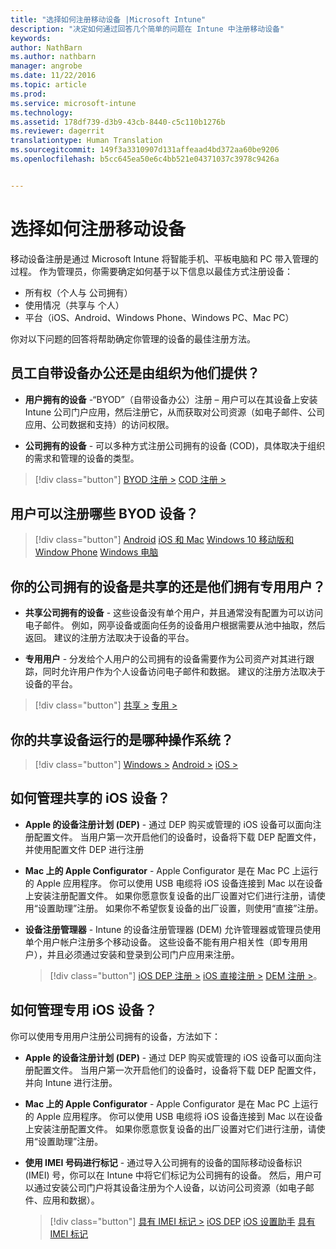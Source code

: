 ```yaml
---
title: "选择如何注册移动设备 |Microsoft Intune"
description: "决定如何通过回答几个简单的问题在 Intune 中注册移动设备"
keywords: 
author: NathBarn
ms.author: nathbarn
manager: angrobe
ms.date: 11/22/2016
ms.topic: article
ms.prod: 
ms.service: microsoft-intune
ms.technology: 
ms.assetid: 178df739-d3b9-43cb-8440-c5c110b1276b
ms.reviewer: dagerrit
translationtype: Human Translation
ms.sourcegitcommit: 149f3a3310907d131affeaad4bd372aa60be9206
ms.openlocfilehash: b5cc645ea50e6c4bb521e04371037c3978c9426a


---
```


# <a name="choose-how-to-enroll-mobile-devices"></a>选择如何注册移动设备

移动设备注册是通过 Microsoft Intune 将智能手机、平板电脑和 PC 带入管理的过程。 作为管理员，你需要确定如何基于以下信息以最佳方式注册设备：

 -  所有权（个人与 公司拥有）
 -  使用情况（共享与 个人）
 -  平台（iOS、Android、Windows Phone、Windows PC、Mac PC）

你对以下问题的回答将帮助确定你管理的设备的最佳注册方法。

## <a name="do-employees-bring-their-own-devices-or-are-devices-provided-by-your-organization"></a>**员工自带设备办公还是由组织为他们提供？**

  - **用户拥有的设备** -“BYOD”（自带设备办公）注册 – 用户可以在其设备上安装 Intune 公司门户应用，然后注册它，从而获取对公司资源（如电子邮件、公司应用、公司数据和支持）的访问权限。  

  - **公司拥有的设备** - 可以多种方式注册公司拥有的设备 (COD)，具体取决于组织的需求和管理的设备的类型。

> [!div class="button"]
[BYOD 注册 >](#what-byod-devices-can-your-users-enroll)   [COD 注册 >](#are-your-company-owned-devices-shared-or-do-they-have-dedicated-users)

## <a name="what-byod-devices-can-your-users-enroll"></a>**用户可以注册哪些 BYOD 设备？**

> [!div class="button"]
[Android](/intune/deploy-use/set-up-android-management-with-microsoft-intune) [iOS 和 Mac](/intune/deploy-use/set-up-ios-and-mac-management-with-microsoft-intune) [Windows 10 移动版和 Window Phone](/intune/deploy-use/set-up-windows-phone-management-with-microsoft-intune) [Windows 电脑](/intune/deploy-use/set-up-windows-device-management-with-microsoft-intune)

## <a name="are-your-company-owned-devices-shared-or-do-they-have-dedicated-users"></a>**你的公司拥有的设备是共享的还是他们拥有专用用户？**

- **共享公司拥有的设备** - 这些设备没有单个用户，并且通常没有配置为可以访问电子邮件。 例如，网亭设备或面向任务的设备用户根据需要从池中抽取，然后返回。 建议的注册方法取决于设备的平台。

- **专用用户** - 分发给个人用户的公司拥有的设备需要作为公司资产对其进行跟踪，同时允许用户作为个人设备访问电子邮件和数据。 建议的注册方法取决于设备的平台。

> [!div class="button"]
[共享 >](#what-operating-system-are-your-shared-devices-running)   [专用 >](#how-will-you-manage-dedicated-ios-devices)


## <a name="what-operating-system-are-your-shared-devices-running"></a>**你的共享设备运行的是哪种操作系统？**

> [!div class="button"]
[Windows >](/intune/deploy-use/enroll-corporate-owned-devices-with-the-device-enrollment-manager-in-microsoft-intune) [Android >](/intune/deploy-use/enroll-corporate-owned-devices-with-the-device-enrollment-manager-in-microsoft-intune) [iOS >](#how-will-you-manage-shared-ios-devices)

## <a name="how-will-you-manage-shared-ios-devices"></a>**如何管理共享的 iOS 设备？**

- **Apple 的设备注册计划 (DEP)** - 通过 DEP 购买或管理的 iOS 设备可以面向注册配置文件。 当用户第一次开启他们的设备时，设备将下载 DEP 配置文件，并使用配置文件 DEP 进行注册

- **Mac 上的 Apple Configurator** - Apple Configurator 是在 Mac PC 上运行的 Apple 应用程序。 你可以使用 USB 电缆将 iOS 设备连接到 Mac 以在设备上安装注册配置文件。 如果你愿意恢复设备的出厂设置对它们进行注册，请使用“设置助理”注册。 如果你不希望恢复设备的出厂设置，则使用“直接”注册。

- **设备注册管理器** - Intune 的设备注册管理器 (DEM) 允许管理器或管理员使用单个用户帐户注册多个移动设备。 这些设备不能有用户相关性（即专用用户），并且必须通过安装和登录到公司门户应用来注册。

  > [!div class="button"]
  [iOS DEP 注册 >](/intune/deploy-use/ios-device-enrollment-program-in-microsoft-intune) [iOS 直接注册 >](/intune/deploy-use/ios-direct-enrollment-in-microsoft-intune)  [DEM 注册 >](/intune/deploy-use/enroll-corporate-owned-devices-with-the-device-enrollment-manager-in-microsoft-intune)。

## <a name="how-will-you-manage-dedicated-ios-devices"></a>**如何管理专用 iOS 设备？**

你可以使用专用用户注册公司拥有的设备，方法如下：

- **Apple 的设备注册计划 (DEP)** - 通过 DEP 购买或管理的 iOS 设备可以面向注册配置文件。 当用户第一次开启他们的设备时，设备将下载 DEP 配置文件，并向 Intune 进行注册。

- **Mac 上的 Apple Configurator** - Apple Configurator 是在 Mac PC 上运行的 Apple 应用程序。 你可以使用 USB 电缆将 iOS 设备连接到 Mac 以在设备上安装注册配置文件。 如果你愿意恢复设备的出厂设置对它们进行注册，请使用“设置助理”注册。

- **使用 IMEI 号码进行标记** - 通过导入公司拥有的设备的国际移动设备标识 (IMEI) 号，你可以在 Intune 中将它们标记为公司拥有的设备。 然后，用户可以通过安装公司门户将其设备注册为个人设备，以访问公司资源（如电子邮件、应用和数据）。

  > [!div class="button"]
  [具有 IMEI 标记 >](/intune/deploy-use/specify-corporate-owned-devices-with-international-mobile-equipment-identity-imei-numbers) [iOS DEP](/intune/deploy-use/ios-device-enrollment-program-in-microsoft-intune) [iOS 设置助手](/intune/deploy-use/ios-setup-assistant-enrollment-in-microsoft-intune) [具有 IMEI 标记](/intune/deploy-use/specify-corporate-owned-devices-with-international-mobile-equipment-identity-imei-numbers)



<!--HONumber=Nov16_HO4-->


